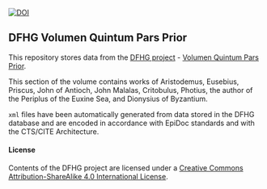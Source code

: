 [![DOI](https://zenodo.org/badge/90873590.svg)](https://zenodo.org/badge/latestdoi/90873590)

## DFHG Volumen Quintum Pars Prior

This repository stores data from the [DFHG project](http://www.dfhg-project.org/) - [Volumen Quintum Pars Prior](http://www.dfhg-project.org/DFHG/index.php?volume=Volumen%20quintum%20pars%20prior#).

This section of the volume contains works of Aristodemus, Eusebius, Priscus, John of Antioch, John Malalas, Critobulus, Photius, the author of the Periplus of the Euxine Sea, and Dionysius of Byzantium.

`xml` files have been automatically generated from data stored in the DFHG database and are encoded in accordance with EpiDoc standards and with the CTS/CITE Architecture.

#### License
Contents of the DFHG project are licensed under a [Creative Commons Attribution-ShareAlike 4.0 International License](https://creativecommons.org/licenses/by-sa/4.0/).
